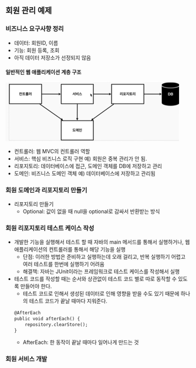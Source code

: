 ## 회원 관리 예제 

### 비즈니스 요구사향 정리
- 데이터: 회원ID, 이름
- 기능: 회원 등록, 조회
- 아직 데이터 저장소가 선정되지 않음

#### 일반적인 웹 애플리케이션 계층 구조

<img src="./img/01.PNG"/>

- 컨트롤러: 웹 MVC의 컨트롤러 역할
- 서비스: 핵심 비즈니스 로직 구현 예) 회원은 중복 관리가 안 됨.
- 리포지토리: 데이터베이스에 접근, 도메인 객체를 DB에 저장하고 관리
- 도메인: 비즈니스 도메인 객체 예) 데이터베이스에 저장하고 관리됨

### 회원 도메인과 리포지토리 만들기
- 리포지토리 만들기
    - Optional: 값이 없을 때 null을 optional로 감싸서 반환받는 방식

### 회원 리포지토리 테스트 케이스 작성
- 개발한 기능을 실행해서 테스트 할 때 자바의 main 메서드를 통해서 실행하거나, 웹 애플리케이션의 컨트롤러를 통해서 해당 기능을 실행
    - 단점: 이러한 방법은 준비하고 실행하는데 오래 걸리고, 반복 실행하기 어렵고 여러 테스트를 한번에 실행하기 어려움
    - 해결책: 자바는 JUnit이라는 프레임워크로 테스트 케이스를 작성해서 실행
- 테스트 코드를 작성할 때는 순서와 상관없이 테스트 코드 별로 따로 동작할 수 있도록 만들어야 한다.
    - 테스트 코드로 인해서 생성된 데이터로 인해 영향을 받을 수도 있기 때문에 하나의 테스트 코드가 끝날 때마다 지워준다.
    ```
    @AfterEach
    public void afterEach() {
        repository.clearStore();
    }
    ```
    - AfterEach: 한 동작이 끝날 때마다 일어나게 만드는 것

### 회원 서비스 개발